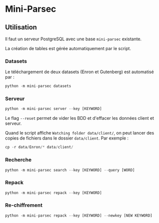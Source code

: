 # Mini-Parsec

## Utilisation

Il faut un serveur PostgreSQL avec une base `mini-parsec` existante.

La création de tables est gérée automatiquement par le script.

### Datasets

Le téléchargement de deux datasets (Enron et Gutenberg) est automatisé par :

```Python
python -m mini-parsec datasets
```

### Serveur

```Python
python -m mini-parsec server --key [KEYWORD]
```

Le flag `--reset` permet de vider les BDD et d'effacer les données client et serveur.

Quand le script affiche `Watching folder data/client/`, on peut lancer des copies de fichiers dans le dossier `data/client`. Par exemple :

```Python
cp -r data/Enron/* data/client/
```

### Recherche

```Python
python -m mini-parsec search --key [KEYWORD] --query [WORD]
```

### Repack

```Python
python -m mini-parsec repack --key [KEYWORD]
```

### Re-chiffrement

```Python
python -m mini-parsec repack --key [KEYWORD] --newkey [NEW KEYWORD]
```


